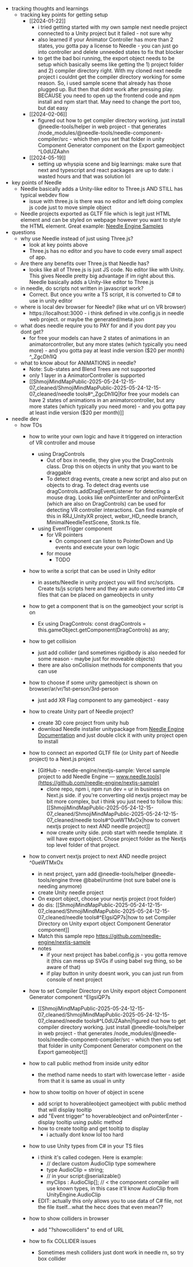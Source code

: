   * tracking thoughts and learnings
    * tracking key points for getting setup
      * [[2024-01-22]]
        * i tried getting started with my own sample next needle project connected to a Unity project but it failed - not sure why
        * also learned if your Animator Controller has more than 2 states, you gotta pay a license to Needle - you can just go into controller and delete unneeded states to fix that blocker
        * to get the bad boi running, the export object needs to be setup which basically seems like getting the 1) project folder and 2) compiler directory right. With my cloned next needle project i couldnt get the compiler directory working for some reason. So, i used sample scene that already has those plugged up. But then that didnt work after pressing play. BECAUSE you need to open up the frontend code and npm install and npm start that. May need to change the port too, but dat easy
      * [[2024-02-06]]
        * figured out how to get compiler directory working. just install @needle-tools/helper in web project - that generates /node_modules/@needle-tools/needle-component-compiler/src - which then you set that folder in unity Component Generator component on the Export gameobject ^L0dUZAahn
      * [[2024-05-19]]
        * setting up whyspia scene and big learnings: make sure that next and typescript and react packages are up to date: i wasted hours and that was solution lol
  * key points of Needle
    * Needle basically adds a Unity-like editor to Three.js AND STILL has typical webdev flow
      * issue with three.js is there was no editor and left doing complex js code just to move simple object
    * Needle projects exported as GLTF file which is legit just HTML element and can be styled on webpage however you want to style the HTML element. Great example: [Needle Engine Samples](https://engine.needle.tools/samples/?room=422&open=1#html-custom-layout)
  * questions
    * why use Needle instead of just using Three.js?
      * look at key points above
      * Three.js has no editor and you have to code every small aspect of app.
    * Are there any benefits over Three.js that Needle has?
      * looks like all of Three.js is just JS code. No editor like with Unity. This gives Needle pretty big advantage if im right about this. Needle basically adds a Unity-like editor to Three.js
    * in needle, do scripts not written in javascript work?
      * Correct. But once you write a TS script, it is converted to C# to use in unity editor
    * where is local dev browser for Needle? (like what url on VR browser)
      * https://localhost:3000 - i think defined in vite.config.js in needle web project. or maybe the generated/meta.json
    * what does needle require you to PAY for and if you dont pay you dont get?
      * for free your models can have 2 states of animations in an animatorcontroller, but any more states (which typically you need more) - and you gotta pay at least indie version ($20 per month) ^_ZgcDh1lQ
    * what to know about for ANIMATIONS in needle?
      * Note: Sub-states and Blend Trees are not supported
      * only 1 layer in a AnimatorController is supported
      * [[ShmojiMindMapPublic-2025-05-24-12-15-07_cleaned/ShmojiMindMapPublic-2025-05-24-12-15-07_cleaned/needle tools#^_ZgcDh1lQ|for free your models can have 2 states of animations in an animatorcontroller, but any more states (which typically you need more) - and you gotta pay at least indie version ($20 per month)]]
  * needle dev
    * how TOs
      * how to write your own logic and have it triggered on interaction of VR controller and mouse
        * using DragControls
          * Out of box in needle, they give you the DragControls class. Drop this on objects in unity that you want to be draggable
          * To detect drag events, create a new script and also put on objects to drag. To detect drag events use dragControls.addDragEventListener for detecting a mouse drag. Looks like onPointerEnter and onPointerExit (which are also on DragControls) can be used for detecting VR controller interactions. Can find example of this in RRJ_UnityXR project, webxr_HD_needle branch, MinimalNeedleTestScene, Stonk.ts file.
        * using EventTrigger component
          * for VR pointers
            * On component can listen to PointerDown and Up events and execute your own logic
          * for mouse
            * TODO
      * how to write a script that can be used in Unity editor
        * in assets/Needle in unity project you will find src/scripts. Create ts/js scripts here and they are auto converted into C# files that can be placed on gameobjects in unity
      * how to get a component that is on the gameobject your script is on
        * Ex using DragControls: const dragControls = this.gameObject.getComponent(DragControls) as any;
      * how to get collision
        * just add collider (and sometimes rigidbody is also needed for some reason - maybe just for moveable objects)
        * there are also onCollision methods for components that you can use
      * how to choose if some unity gameobject is shown on browser/ar/vr/1st-person/3rd-person
        * just add XR Flag component to any gameobject - easy
      * how to create Unity part of Needle project?
        * create 3D core project from unity hub
        * download Needle installer unitypackage from [Needle Engine Documentation](https://engine.needle.tools/docs/getting-started/#prerequisites) and just double click it with unity project open to install

      * how to connect an exported GLTF file (or Unity part of Needle project) to a Next.js project
        * [GitHub - needle-engine/nextjs-sample: Vercel sample project to add Needle Engine — www.needle.tools](https://github.com/needle-engine/nextjs-sample)
          * clone repo, npm i, npm run dev = ur in business on Next.js side. if you're converting old nextjs project may be bit more complex, but i think you just need to follow this: [[ShmojiMindMapPublic-2025-05-24-12-15-07_cleaned/ShmojiMindMapPublic-2025-05-24-12-15-07_cleaned/needle tools#^0ueWTMxOx|how to convert nextjs project to next AND needle project]]
          * now create unity side. prob start with needle template. it will have export object. Chose project folder as the Nextjs top level folder of that project.

      * how to convert nextjs project to next AND needle project ^0ueWTMxOx
        * in next project, yarn add @needle-tools/helper @needle-tools/engine three @babel/runtime (not sure babel one is needing anymore)
        * create Unity needle project
        * On export object, choose your nextjs project (root folder)
        * do dis: [[ShmojiMindMapPublic-2025-05-24-12-15-07_cleaned/ShmojiMindMapPublic-2025-05-24-12-15-07_cleaned/needle tools#^EIgsiQP7s|how to set Compiler Directory on Unity export object Component Generator component]]
        * Match this sample repo https://github.com/needle-engine/nextjs-sample
        * notes
          * if your next project has babel.config.js - you gotta remove it (this can mess up SVGs if using babel svg thing, so be aware of that)
          * if play button in unity doesnt work, you can just run from console of next project
      * how to set Compiler Directory on Unity export object Component Generator component ^EIgsiQP7s
        * [[ShmojiMindMapPublic-2025-05-24-12-15-07_cleaned/ShmojiMindMapPublic-2025-05-24-12-15-07_cleaned/needle tools#^L0dUZAahn|figured out how to get compiler directory working. just install @needle-tools/helper in web project - that generates /node_modules/@needle-tools/needle-component-compiler/src - which then you set that folder in unity Component Generator component on the Export gameobject]]
      * how to call public method from inside unity editor
        * the method name needs to start with lowercase letter - aside from that it is same as usual in unity
      * how to show tooltip on hover of object in scene
        * add script to hoverableobject gameobject with public method that will display tooltip
        * add "Event trigger" to hoverableobject and onPointerEnter - display tooltip using public method
        * how to create tooltip and get tooltip to display
          * i actually dont know lol too hard
      * how to use Unity types from C# in your TS files
        * i think it's called codegen. Here is example:
          * // declare custom AudioClip type somewhere
          * type AudioClip = string;
          * // in your script:@serializable()
          * myClips : AudioClip[]; // < the component compiler will use known types, in this case it'll know AudioClip from UnityEngine.AudioClip
        * EDIT: actually this only allows you to use data of C# file, not the file itself...what the hecc does that even mean??
      * how to show colliders in browser
        * add "?showcolliders" to end of URL
      * how to fix COLLIDER issues
        * Sometimes mesh colliders just dont work in needle rn, so try box collider

